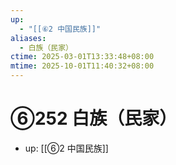 ```yaml
---
up:
  - "[[⑥2 中国民族]]"
aliases:
  - 白族（民家）
ctime: 2025-03-01T13:33:48+08:00
mtime: 2025-10-01T11:40:32+08:00
---
```


# ⑥252 白族（民家）

- up: [[⑥2 中国民族]]
